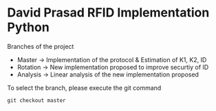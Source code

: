# David Prasad RFID Implementation Python

Branches of the project

- Master -> Implementation of the protocol & Estimation of K1, K2, ID
- Rotation -> New implementation proposed to improve securtiy of ID
- Analysis -> Linear analysis of the new implementation proposed

To select the branch, please execute the git command 

```
git checkout master
```

